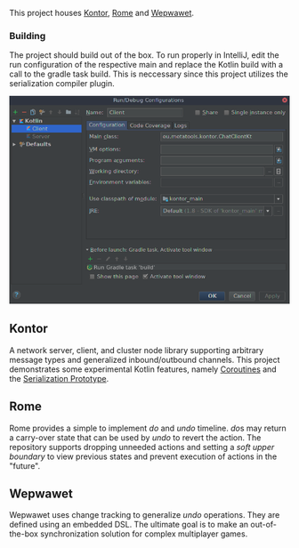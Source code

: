 This project houses [Kontor](https://github.com/lukashaertel/kontor/wiki/Kontor), [Rome](https://github.com/lukashaertel/kontor/wiki/Rome) and [Wepwawet](https://github.com/lukashaertel/kontor/wiki/Wepwawet).


### Building
The project should build out of the box. To run properly in IntelliJ, edit the run configuration of the respective main and replace the Kotlin build with a call to the gradle task build. This is neccessary since this project utilizes the serialization compiler plugin.

![IntelliJ run configuration](https://github.com/lukashaertel/kontor/raw/wsdata/config.png)

## Kontor
A network server, client, and cluster node library supporting arbitrary message types and generalized inbound/outbound channels. This project demonstrates some experimental Kotlin features, namely [Coroutines](https://github.com/Kotlin/kotlinx.coroutines) and the [Serialization Prototype](https://github.com/elizarov/KotlinSerializationPrototypePlayground).

## Rome
Rome provides a simple to implement *do* and *undo* timeline. *do*s may return a carry-over state that can be used by *undo* to revert the action. The repository supports dropping unneeded actions and setting a *soft upper boundary* to view previous states and prevent execution of actions in the "future".

## Wepwawet
Wepwawet uses change tracking to generalize *undo* operations. They are defined using an embedded DSL. The ultimate goal is to make an out-of-the-box synchronization solution for complex multiplayer games.
